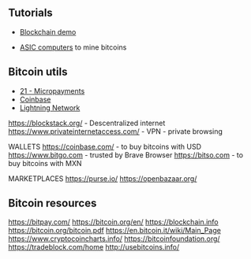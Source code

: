 ## Tutorials

- [Blockchain demo](https://collapsed.co/)

- [ASIC computers](https://en.wikipedia.org/wiki/Application-specific_integrated_circuit) to mine bitcoins

## Bitcoin utils

- [21 - Micropayments](https://21.co)
- [Coinbase](https://www.coinbase.com/)
- [Lightning Network](https://lightning.network/)


https://blockstack.org/ - Descentralized internet
https://www.privateinternetaccess.com/ - VPN - private browsing


WALLETS
https://coinbase.com/  - to buy bitcoins with USD
https://www.bitgo.com - trusted by Brave Browser
https://bitso.com - to buy bitcoins with MXN

MARKETPLACES
https://purse.io/
https://openbazaar.org/


## Bitcoin resources
https://bitpay.com/
https://bitcoin.org/en/
https://blockchain.info
https://bitcoin.org/bitcoin.pdf
https://en.bitcoin.it/wiki/Main_Page
https://www.cryptocoincharts.info/
https://bitcoinfoundation.org/
https://tradeblock.com/home
http://usebitcoins.info/